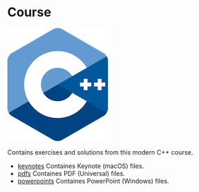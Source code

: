 # Course

![logo](../docs/pictures/logo.png)

Contains exercises and solutions from this modern C++ course.

* [keynotes](keynotes/README.md) Containes Keynote (macOS) files.
* [pdfs](pdfs/README.md) Containes PDF (Universal) files.
* [powerpoints](powerpoints/README.md) Containes PowerPoint (Windows) files.
